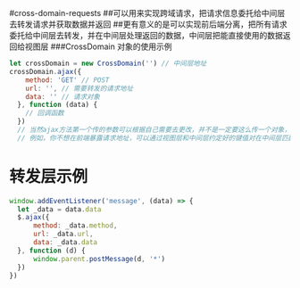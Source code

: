 #cross-domain-requests
##可以用来实现跨域请求，把请求信息委托给中间层去转发请求并获取数据并返回
##更有意义的是可以实现前后端分离，把所有请求委托给中间层去转发，并在中间层处理返回的数据，中间层把能直接使用的数据返回给视图层
###CrossDomain 对象的使用示例
```javascript
let crossDomain = new CrossDomain('') // 中间层地址
crossDomain.ajax({
    method: 'GET' // POST
    url: '', // 需要转发的请求地址
    data: '' // 请求对象
  }, function (data) {
    // 回调函数
  })
  // 当然ajax方法第一个传的参数可以根据自己需要去更改，并不是一定要这么传一个对象，但是一定是要跟中间层约定好的内容
  // 例如，你不想在前端暴露请求地址，可以通过视图层和中间层约定好的键值对在中间层匹配对应的请求地址
```
# 转发层示例
```javascript
window.addEventListener('message', (data) => {
  let _data = data.data
  $.ajax({
      method: _data.method,
      url: _data.url,
      data: _data.data
  }, function (d) {
      window.parent.postMessage(d, '*')
  })
})
```
